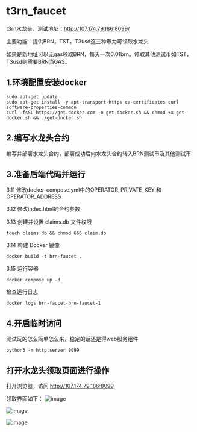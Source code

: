 # t3rn_faucet
t3rn水龙头，测试地址：http://107.174.79.186:8099/

主要功能：提供BRN，TST，T3usd这三种币为可领取水龙头

如果是新地址可以无gas领取BRN，每天一次0.01brn。领取其他测试币如TST，T3usd则需要BRN当GAS。

## 1.环境配置安装docker
    sudo apt-get update
    sudo apt-get install -y apt-transport-https ca-certificates curl software-properties-common
    curl -fsSL https://get.docker.com -o get-docker.sh && chmod +x get-docker.sh && ./get-docker.sh
    
## 2.编写水龙头合约
编写并部署水龙头合约，部署成功后向水龙头合约转入BRN测试币及其他测试币

## 3.准备后端代码并运行

3.11 修改docker-compose.yml中的OPERATOR_PRIVATE_KEY 和 OPERATOR_ADDRESS

3.12 修改index.html的合约参数

3.13 创建并设置 claims.db 文件权限

    touch claims.db && chmod 666 claim.db

3.14 构建 Docker 镜像

    docker build -t brn-faucet .

3.15 运行容器

    docker compose up -d

检查运行日志

    docker logs brn-faucet-brn-faucet-1

## 4.开启临时访问

测试玩的怎么简单怎么来，稳定的话还是得web服务组件

    python3 -m http.server 8099

## 打开水龙头领取页面进行操作

打开浏览器，访问 http://107.174.79.186:8099

领取界面如下：
![image](https://github.com/user-attachments/assets/9cdb302f-af3f-41ff-8707-d34f20fe93d9)

![image](https://github.com/user-attachments/assets/5cccf72b-ce4e-4e61-906d-767090f2f3b8)

![image](https://github.com/user-attachments/assets/34124296-28dc-4f65-8652-5915c43908e5)

